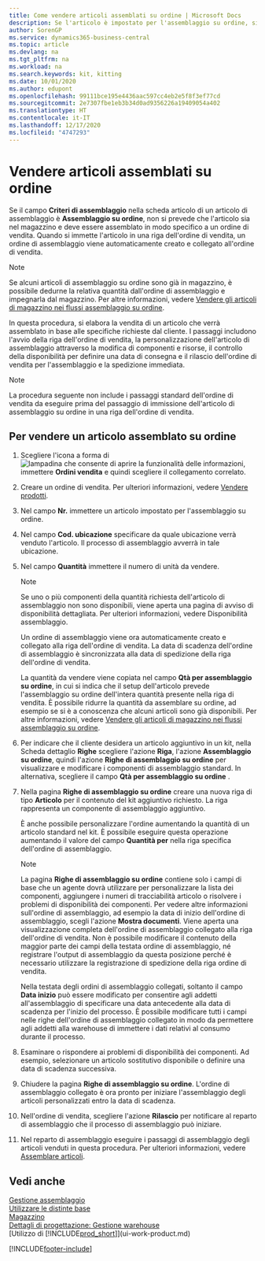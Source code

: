 ```yaml
---
title: Come vendere articoli assemblati su ordine | Microsoft Docs
description: Se l'articolo è impostato per l'assemblaggio su ordine, si presume che l'articolo non sia in magazzino e debba essere combinato in modo specifico a un ordine di vendita. Quando si immette l'articolo in una riga dell'ordine di vendita, un ordine di assemblaggio viene automaticamente creato e collegato all'ordine di vendita.
author: SorenGP
ms.service: dynamics365-business-central
ms.topic: article
ms.devlang: na
ms.tgt_pltfrm: na
ms.workload: na
ms.search.keywords: kit, kitting
ms.date: 10/01/2020
ms.author: edupont
ms.openlocfilehash: 99111bce195e4436aac597cc4eb2e5f8f3ef77cd
ms.sourcegitcommit: 2e7307fbe1eb3b34d0ad9356226a19409054a402
ms.translationtype: HT
ms.contentlocale: it-IT
ms.lasthandoff: 12/17/2020
ms.locfileid: "4747293"
---
```

# <a name="sell-items-assembled-to-order"></a>Vendere articoli assemblati su ordine
Se il campo **Criteri di assemblaggio** nella scheda articolo di un articolo di assemblaggio è **Assemblaggio su ordine**, non si prevede che l'articolo sia nel magazzino e deve essere assemblato in modo specifico a un ordine di vendita. Quando si immette l'articolo in una riga dell'ordine di vendita, un ordine di assemblaggio viene automaticamente creato e collegato all'ordine di vendita.  

> [!NOTE]  
>  Se alcuni articoli di assemblaggio su ordine sono già in magazzino, è possibile dedurne la relativa quantità dall'ordine di assemblaggio e impegnarla dal magazzino. Per altre informazioni, vedere [Vendere gli articoli di magazzino nei flussi assemblaggio su ordine](assembly-how-to-sell-assemble-to-order-items-and-inventory-items-together.md).  

In questa procedura, si elabora la vendita di un articolo che verrà assemblato in base alle specifiche richieste dal cliente. I passaggi includono l'avvio della riga dell'ordine di vendita, la personalizzazione dell'articolo di assemblaggio attraverso la modifica di componenti e risorse, il controllo della disponibilità per definire una data di consegna e il rilascio dell'ordine di vendita per l'assemblaggio e la spedizione immediata.  

> [!NOTE]  
>  La procedura seguente non include i passaggi standard dell'ordine di vendita da eseguire prima del passaggio di immissione dell'articolo di assemblaggio su ordine in una riga dell'ordine di vendita.  

## <a name="to-sell-an-item-that-is-assembled-to-order"></a>Per vendere un articolo assemblato su ordine  
1.  Scegliere l'icona a forma di ![lampadina che consente di aprire la funzionalità delle informazioni](media/ui-search/search_small.png "Informazioni sull'operazione che si desidera eseguire"), immettere **Ordini vendita** e quindi scegliere il collegamento correlato.  
2.  Creare un ordine di vendita. Per ulteriori informazioni, vedere [Vendere prodotti](sales-how-sell-products.md).  
3.  Nel campo **Nr.** immettere un articolo impostato per l'assemblaggio su ordine.  
4.  Nel campo **Cod. ubicazione** specificare da quale ubicazione verrà venduto l'articolo. Il processo di assemblaggio avverrà in tale ubicazione.  
5.  Nel campo **Quantità** immettere il numero di unità da vendere.  

    > [!NOTE]  
    >  Se uno o più componenti della quantità richiesta dell'articolo di assemblaggio non sono disponibili, viene aperta una pagina di avviso di disponibilità dettagliata. Per ulteriori informazioni, vedere Disponibilità assemblaggio.  

    Un ordine di assemblaggio viene ora automaticamente creato e collegato alla riga dell'ordine di vendita. La data di scadenza dell'ordine di assemblaggio è sincronizzata alla data di spedizione della riga dell'ordine di vendita.  

    La quantità da vendere viene copiata nel campo **Qtà per assemblaggio su ordine**, in cui si indica che il setup dell'articolo prevede l'assemblaggio su ordine dell'intera quantità presente nella riga di vendita. È possibile ridurre la quantità da assemblare su ordine, ad esempio se si è a conoscenza che alcuni articoli sono già disponibili. Per altre informazioni, vedere [Vendere gli articoli di magazzino nei flussi assemblaggio su ordine](assembly-how-to-sell-inventory-items-in-assemble-to-order-flows.md).  

6.  Per indicare che il cliente desidera un articolo aggiuntivo in un kit, nella Scheda dettaglio **Righe** scegliere l'azione **Riga**, l'azione **Assemblaggio su ordine**, quindi l'azione **Righe di assemblaggio su ordine** per visualizzare e modificare i componenti di assemblaggio standard. In alternativa, scegliere il campo **Qtà per assemblaggio su ordine** .  
7.  Nella pagina **Righe di assemblaggio su ordine** creare una nuova riga di tipo **Articolo** per il contenuto del kit aggiuntivo richiesto. La riga rappresenta un componente di assemblaggio aggiuntivo.  

    È anche possibile personalizzare l'ordine aumentando la quantità di un articolo standard nel kit. È possibile eseguire questa operazione aumentando il valore del campo **Quantità per** nella riga specifica dell'ordine di assemblaggio.  

    > [!NOTE]  
    >  La pagina **Righe di assemblaggio su ordine** contiene solo i campi di base che un agente dovrà utilizzare per personalizzare la lista dei componenti, aggiungere i numeri di tracciabilità articolo o risolvere i problemi di disponibilità dei componenti. Per vedere altre informazioni sull'ordine di assemblaggio, ad esempio la data di inizio dell'ordine di assemblaggio, scegli l'azione **Mostra documenti**. Viene aperta una visualizzazione completa dell'ordine di assemblaggio collegato alla riga dell'ordine di vendita. Non è possibile modificare il contenuto della maggior parte dei campi della testata ordine di assemblaggio, né registrare l'output di assemblaggio da questa posizione perché è necessario utilizzare la registrazione di spedizione della riga ordine di vendita.  
    >   
    >  Nella testata degli ordini di assemblaggio collegati, soltanto il campo **Data inizio** può essere modificato per consentire agli addetti all'assemblaggio di specificare una data antecedente alla data di scadenza per l'inizio del processo. È possibile modificare tutti i campi nelle righe dell'ordine di assemblaggio collegato in modo da permettere agli addetti alla warehouse di immettere i dati relativi al consumo durante il processo.  

8.  Esaminare o rispondere ai problemi di disponibilità dei componenti. Ad esempio, selezionare un articolo sostitutivo disponibile o definire una data di scadenza successiva.  
9. Chiudere la pagina **Righe di assemblaggio su ordine**. L'ordine di assemblaggio collegato è ora pronto per iniziare l'assemblaggio degli articoli personalizzati entro la data di scadenza.  
10. Nell'ordine di vendita, scegliere l'azione **Rilascio** per notificare al reparto di assemblaggio che il processo di assemblaggio può iniziare.  
11. Nel reparto di assemblaggio eseguire i passaggi di assemblaggio degli articoli venduti in questa procedura. Per ulteriori informazioni, vedere [Assemblare articoli](assembly-how-to-assemble-items.md).  

## <a name="see-also"></a>Vedi anche  
[Gestione assemblaggio](assembly-assemble-items.md)  
[Utilizzare le distinte base](inventory-how-work-BOMs.md)  
[Magazzino](inventory-manage-inventory.md)  
[Dettagli di progettazione: Gestione warehouse](design-details-warehouse-management.md)  
[Utilizzo di [!INCLUDE[prod_short](includes/prod_short.md)]](ui-work-product.md)


[!INCLUDE[footer-include](includes/footer-banner.md)]